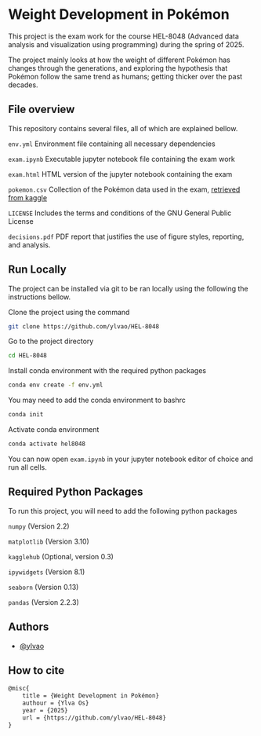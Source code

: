 
# Weight Development in Pokémon

This project is the exam work for the course HEL-8048 (Advanced data analysis and visualization using programming) during the spring of 2025.

The project mainly looks at how the weight of different Pokémon has changes through the generations, and exploring the hypothesis that Pokémon follow the same trend as humans; getting thicker over the past decades.

## File overview

This repository contains several files, all of which are explained bellow.

`env.yml` Environment file containing all necessary dependencies

`exam.ipynb` Executable jupyter notebook file containing the exam work

`exam.html` HTML version of the jupyter notebook containing the exam

`pokemon.csv` Collection of the Pokémon data used in the exam, [retrieved from kaggle](https://www.kaggle.com/datasets/rounakbanik/pokemon?resource=download)

`LICENSE` Includes the terms and conditions of the GNU General Public License

`decisions.pdf` PDF report that justifies the use of figure styles, reporting, and analysis.

## Run Locally

The project can be installed via git to be ran locally using the following the instructions bellow.

Clone the project using the command

```bash
git clone https://github.com/ylvao/HEL-8048
```

Go to the project directory

```bash
cd HEL-8048
```

Install conda environment with the required python packages

```bash
conda env create -f env.yml
```

You may need to add the conda environment to bashrc

```bash
conda init
```

Activate conda environment

```bash
conda activate hel8048
```

You can now open `exam.ipynb` in your jupyter notebook editor of choice and run all cells.

## Required Python Packages

To run this project, you will need to add the following python packages

`numpy` (Version 2.2)

`matplotlib` (Version 3.10)

`kagglehub` (Optional, version 0.3)

`ipywidgets` (Version 8.1)

`seaborn` (Version 0.13)

`pandas` (Version 2.2.3)

## Authors

- [@ylvao](https://www.github.com/ylvao)

## How to cite

```tex
@misc{
    title = {Weight Development in Pokémon}
    authour = {Ylva Os}
    year = {2025}
    url = {https://github.com/ylvao/HEL-8048}
}
```
